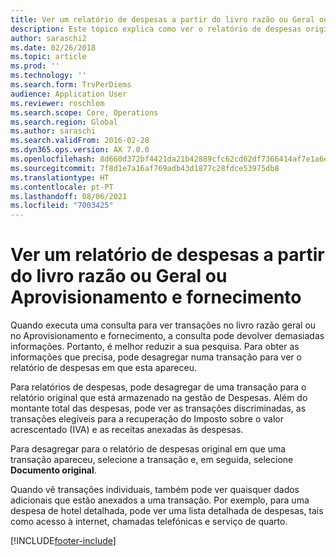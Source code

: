 ```yaml
---
title: Ver um relatório de despesas a partir do livro razão ou Geral ou Aprovisionamento e fornecimento
description: Este tópico explica como ver o relatório de despesas original em que uma transação apareceu.
author: saraschi2
ms.date: 02/26/2018
ms.topic: article
ms.prod: ''
ms.technology: ''
ms.search.form: TrvPerDiems
audience: Application User
ms.reviewer: roschlom
ms.search.scope: Core, Operations
ms.search.region: Global
ms.author: saraschi
ms.search.validFrom: 2016-02-28
ms.dyn365.ops.version: AX 7.0.0
ms.openlocfilehash: 8d660d372bf4421da21b42889cfc62cd62df7366414af7e1a6efe4747033a29b
ms.sourcegitcommit: 7f8d1e7a16af769adb43d1877c28fdce53975db8
ms.translationtype: HT
ms.contentlocale: pt-PT
ms.lasthandoff: 08/06/2021
ms.locfileid: "7003425"
---
```

# <a name="view-an-expense-report-from-general-ledger-or-procurement-and-sourcing"></a>Ver um relatório de despesas a partir do livro razão ou Geral ou Aprovisionamento e fornecimento

Quando executa uma consulta para ver transações no livro razão geral ou no Aprovisionamento e fornecimento, a consulta pode devolver demasiadas informações. Portanto, é melhor reduzir a sua pesquisa. Para obter as informações que precisa, pode desagregar numa transação para ver o relatório de despesas em que esta apareceu.

Para relatórios de despesas, pode desagregar de uma transação para o relatório original que está armazenado na gestão de Despesas. Além do montante total das despesas, pode ver as transações discriminadas, as transações elegíveis para a recuperação do Imposto sobre o valor acrescentado (IVA) e as receitas anexadas às despesas.

Para desagregar para o relatório de despesas original em que uma transação apareceu, selecione a transação e, em seguida, selecione **Documento original**.

Quando vê transações individuais, também pode ver quaisquer dados adicionais que estão anexados a uma transação. Por exemplo, para uma despesa de hotel detalhada, pode ver uma lista detalhada de despesas, tais como acesso à internet, chamadas telefónicas e serviço de quarto.


[!INCLUDE[footer-include](../includes/footer-banner.md)]